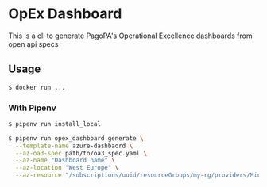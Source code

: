 # OpEx Dashboard

This is a cli to generate PagoPA's Operational Excellence dashboards from open api specs

## Usage

```bash
$ docker run ...
```

### With Pipenv

```bash
$ pipenv run install_local
```

```bash
$ pipenv run opex_dashboard generate \
  --template-name azure-dashbaord \
  --az-oa3-spec path/to/oa3_spec.yaml \
  --az-name "Dashboard name" \
  --az-location "West Europe" \
  --az-resource "/subscriptions/uuid/resourceGroups/my-rg/providers/Microsoft.Network/applicationGateways/my-gtw"
```
